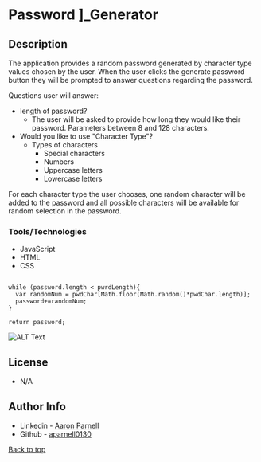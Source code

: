 # Password ]_Generator

## Description

The application provides a random password generated by character type values chosen by the user. When the user clicks the generate password button they will be prompted to answer questions regarding the password.

Questions user will answer:

- length of password?
    - The user will be asked to provide how long they would like their password. Parameters between 8 and 128 characters.
- Would you like to use "Character Type"?
    - Types of characters
        - Special characters
        - Numbers
        - Uppercase letters
        - Lowercase letters

For each character type the user chooses, one random character will be added to the password and all possible characters will be available for random selection in the password.

### Tools/Technologies
- JavaScript
- HTML
- CSS


```JS

while (password.length < pwrdLength){
  var randomNum = pwdChar[Math.floor(Math.random()*pwdChar.length)];
  password+=randomNum;
}

return password;

```

![ALT Text](passworgGen.gif)

## License
- N/A 

## Author Info
- Linkedin - [Aaron Parnell](https://www.linkedin.com/in/aaron-parnell-1ab4661b3/)
- Github - [aparnell0130](https://github.com/aparnell0130)

[Back to top](#Password_Generator)

